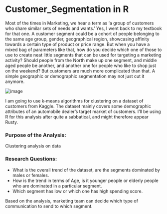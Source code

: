 # Customer_Segmentation in R

Most of the times in Marketing, we hear a term as ‘a group of customers who share similar sets of needs and wants.’ Yes, I went back to my textbook for that one. A customer segment could be a cohort of people belonging to the same age group, gender, geographical region, showcasing affinity towards a certain type of product or price range. But when you have a mixed bag of parameters like that, how do you decide which one of those to use to create neat little segments that can be used for targeting a marketing activity? Should people from the North make up one segment, and middle aged people be another, and another one for people who like to shop just on the weekend? But customers are much more complicated than that. A simple geographic or demographic segmentation may not just cut it anymore.

![image](https://user-images.githubusercontent.com/90656596/166182018-27352b12-fee2-4309-b752-569a6aed7794.png)


I am going to use k-means algorithms for clustering on a dataset of customers from Kaggle. The dataset mainly covers some demographic attributes of an automobile dealer’s target market of customers. I’ll be using R for this analysis after quite a sabbatical, and might therefore appear Rusty.


### Purpose of the Analysis:
Clustering analysis on data 


### Research Questions:

- What is the overall trend of the dataset, are the segments dominated by males or females.
- How is the trend in terms of Age, is it younger people or elderly people who are dominated in a particular segment. 
- Which segment has low or which one has high spending score.

Based on the analysis, marketing team can decide which type of communication to send to which segment.




